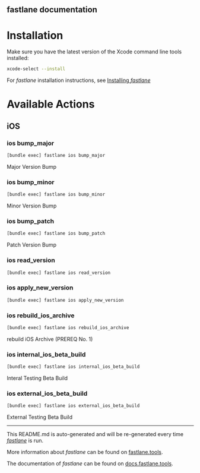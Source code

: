 fastlane documentation
----

# Installation

Make sure you have the latest version of the Xcode command line tools installed:

```sh
xcode-select --install
```

For _fastlane_ installation instructions, see [Installing _fastlane_](https://docs.fastlane.tools/#installing-fastlane)

# Available Actions

## iOS

### ios bump_major

```sh
[bundle exec] fastlane ios bump_major
```

Major Version Bump

### ios bump_minor

```sh
[bundle exec] fastlane ios bump_minor
```

Minor Version Bump

### ios bump_patch

```sh
[bundle exec] fastlane ios bump_patch
```

Patch Version Bump

### ios read_version

```sh
[bundle exec] fastlane ios read_version
```



### ios apply_new_version

```sh
[bundle exec] fastlane ios apply_new_version
```



### ios rebuild_ios_archive

```sh
[bundle exec] fastlane ios rebuild_ios_archive
```

rebuild iOS Archive (PREREQ No. 1)

### ios internal_ios_beta_build

```sh
[bundle exec] fastlane ios internal_ios_beta_build
```

Interal Testing Beta Build

### ios external_ios_beta_build

```sh
[bundle exec] fastlane ios external_ios_beta_build
```

External Testing Beta Build

----

This README.md is auto-generated and will be re-generated every time [_fastlane_](https://fastlane.tools) is run.

More information about _fastlane_ can be found on [fastlane.tools](https://fastlane.tools).

The documentation of _fastlane_ can be found on [docs.fastlane.tools](https://docs.fastlane.tools).
